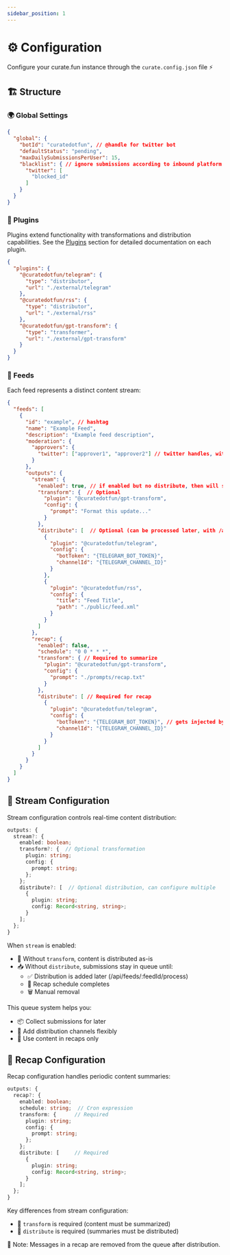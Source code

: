 ```yaml
---
sidebar_position: 1
---
```


# ⚙️ Configuration

Configure your curate.fun instance through the `curate.config.json` file ⚡

## 🏗️ Structure

### 🌍 Global Settings

```json
{
  "global": {
    "botId": "curatedotfun", // @handle for twitter bot
    "defaultStatus": "pending",
    "maxDailySubmissionsPerUser": 15,
    "blacklist": { // ignore submissions according to inbound platform
      "twitter": [
        "blocked_id"
      ]
    }
  }
}
```

### 🔌 Plugins

Plugins extend functionality with transformations and distribution capabilities. See the [Plugins](/docs/plugins) section for detailed documentation on each plugin.

```json
{
  "plugins": {
    "@curatedotfun/telegram": {
      "type": "distributor",
      "url": "./external/telegram"
    },
    "@curatedotfun/rss": {
      "type": "distributor",
      "url": "./external/rss"
    },
    "@curatedotfun/gpt-transform": {
      "type": "transformer",
      "url": "./external/gpt-transform"
    }
  }
}
```

### 📡 Feeds

Each feed represents a distinct content stream:

```json
{
  "feeds": [
    {
      "id": "example", // hashtag
      "name": "Example Feed",
      "description": "Example feed description",
      "moderation": {
        "approvers": {
          "twitter": ["approver1", "approver2"] // twitter handles, without @
        }
      },
      "outputs": {
        "stream": {
          "enabled": true, // if enabled but no distribute, then will sit in queue
          "transform": {  // Optional
            "plugin": "@curatedotfun/gpt-transform",
            "config": {
              "prompt": "Format this update..."
            }
          },
          "distribute": [  // Optional (can be processed later, with /api/feed/:feedId/process)
            {
              "plugin": "@curatedotfun/telegram",
              "config": {
                "botToken": "{TELEGRAM_BOT_TOKEN}",
                "channelId": "{TELEGRAM_CHANNEL_ID}"
              }
            },
            {
              "plugin": "@curatedotfun/rss",
              "config": {
                "title": "Feed Title",
                "path": "./public/feed.xml"
              }
            }
          ]
        },
        "recap": {
          "enabled": false,
          "schedule": "0 0 * * *",
          "transform": { // Required to summarize
            "plugin": "@curatedotfun/gpt-transform",
            "config": {
              "prompt": "./prompts/recap.txt"
            }
          },
          "distribute": [ // Required for recap
            {
              "plugin": "@curatedotfun/telegram",
              "config": {
                "botToken": "{TELEGRAM_BOT_TOKEN}", // gets injected by .env
                "channelId": "{TELEGRAM_CHANNEL_ID}"
              }
            }
          ]
        }
      }
    }
  ]
}
```

## 🔄 Stream Configuration

Stream configuration controls real-time content distribution:

```typescript
outputs: {
  stream?: {
    enabled: boolean;
    transform?: {  // Optional transformation
      plugin: string;
      config: {
        prompt: string;
      };
    };
    distribute?: [  // Optional distribution, can configure multiple
      {
        plugin: string;
        config: Record<string, string>;
      }
    ];
  };
}
```

When `stream` is enabled:

- 🔄 Without `transform`, content is distributed as-is
- 📥 Without `distribute`, submissions stay in queue until:
  - ✅ Distribution is added later (/api/feeds/:feedId/process)
  - 📅 Recap schedule completes
  - 🗑️ Manual removal

This queue system helps you:

- 📦 Collect submissions for later
- 🔌 Add distribution channels flexibly
- 📝 Use content in recaps only

## 📅 Recap Configuration

Recap configuration handles periodic content summaries:

```typescript
outputs: {
  recap?: {
    enabled: boolean;
    schedule: string;  // Cron expression
    transform: {      // Required
      plugin: string;
      config: {
        prompt: string;
      };
    };
    distribute: [     // Required
      {
        plugin: string;
        config: Record<string, string>;
      }
    ];
  };
}
```

Key differences from stream configuration:

- 🔄 `transform` is required (content must be summarized)
- 📢 `distribute` is required (summaries must be distributed)

📝 Note: Messages in a recap are removed from the queue after distribution.
